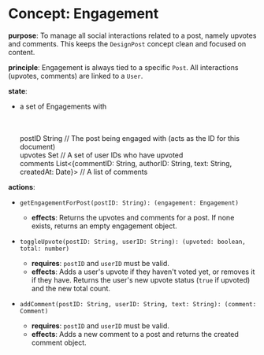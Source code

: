 # Concept: Engagement

**purpose**: To manage all social interactions related to a post, namely upvotes and comments. This keeps the `DesignPost` concept clean and focused on content.

**principle**: Engagement is always tied to a specific `Post`. All interactions (upvotes, comments) are linked to a `User`.

**state**:
- a set of Engagements with

    <br>
    <br>
    postID     String                             // The post being engaged with (acts as the ID for this document)
  <br>
    upvotes    Set<UserID>                        // A set of user IDs who have upvoted
    <br>
    comments   List<{commentID: String, authorID: String, text: String, createdAt: Date}> // A list of comments

**actions**:
- `getEngagementForPost(postID: String): (engagement: Engagement)`
    - **effects**: Returns the upvotes and comments for a post. If none exists, returns an empty engagement object.

- `toggleUpvote(postID: String, userID: String): (upvoted: boolean, total: number)`
    - **requires**: `postID` and `userID` must be valid.
    - **effects**: Adds a user's upvote if they haven't voted yet, or removes it if they have. Returns the user's new upvote status (`true` if upvoted) and the new total count.

- `addComment(postID: String, userID: String, text: String): (comment: Comment)`
    - **requires**: `postID` and `userID` must be valid.
    - **effects**: Adds a new comment to a post and returns the created comment object.
